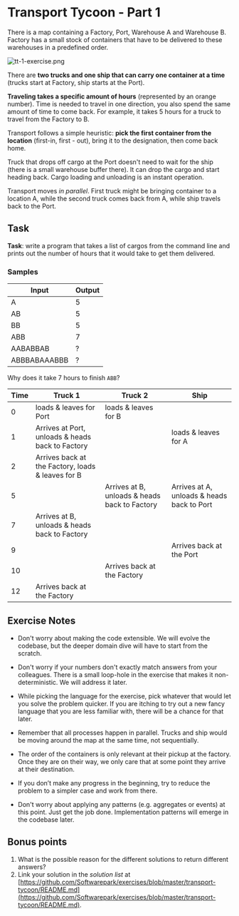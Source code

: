 # Transport Tycoon - Part 1

There is a map containing a Factory, Port, Warehouse A and Warehouse B. Factory has a small stock of containers that have to be delivered to these warehouses in a predefined order.

![tt-1-exercise.png](../images/tt-1-exercise.png)

There are **two trucks and one ship that can carry one container at a time** (trucks start at Factory, ship starts at the Port).

**Traveling takes a specific amount of hours** (represented by an orange number). Time is needed to travel in one direction, you also spend the same amount of time to come back.
For example, it takes 5 hours for a truck to travel from the Factory to B.

Transport follows a simple heuristic: **pick the first container from the location** (first-in, first - out), bring it to the designation, then come back home.

Truck that drops off cargo at the Port doesn't need to wait for the ship (there is a small warehouse buffer there). It can drop the cargo and start heading back. Cargo loading and unloading is an instant operation.

Transport moves *in parallel*. First truck might be bringing container to a location A, while the second truck comes back from A, while ship travels back to the Port.

## Task

**Task**: write a program that takes a list of cargos from the command line and prints out the number of hours that it would take to get them delivered.

### Samples

| Input        | Output |
| ------------ | ------ |
| A            | 5      |
| AB           | 5      |
| BB           | 5      |
| ABB          | 7      |
| AABABBAB     | ?      |
| ABBBABAAABBB | ?      |

Why does it take 7 hours to finish `ABB`?

| Time  | Truck 1  | Truck 2 | Ship |
| ------|----------|---------|------|
|  0    | loads & leaves for Port | loads & leaves for B | |
| 1     | Arrives at Port, unloads & heads back to Factory |  | loads & leaves for A |
| 2     | Arrives back at the Factory, loads & leaves for B | | |
| 5     | | Arrives at B, unloads & heads back to Factory | Arrives at A, unloads & heads back to Port |
| 7     | Arrives at B, unloads & heads back to Factory | | |
| 9     | | | Arrives back at the Port|
| 10    | | Arrives back at the Factory |
| 12    | Arrives back at the Factory | |

## Exercise Notes

- Don't worry about making the code extensible. We will evolve the codebase, but the deeper domain dive will have to start from the scratch.

- Don't worry if your numbers don't exactly match answers from your colleagues. There is a small loop-hole in the exercise that makes it non-deterministic. We will address it later.

- While picking the language for the exercise, pick whatever that would let you solve the problem quicker. If you are itching to try out a new fancy language that you are less familiar with, there will be a chance for that later.

- Remember that all processes happen in parallel. Trucks and ship would be moving around the map at the same time, not sequentially.

- The order of the containers is only relevant at their pickup at the factory. Once they are on their way, we only care that at some point they arrive at their destination.

- If you don’t make any progress in the beginning, try to reduce the problem to a simpler case and work from there.

- Don't worry about applying any patterns (e.g. aggregates or events) at this point. Just get the job done. Implementation patterns will emerge in the codebase later.

## Bonus points

1. What is the possible reason for the different solutions to return different answers?
2. Link your solution in the *solution list* at [https://github.com/Softwarepark/exercises/blob/master/transport-tycoon/README.md](https://github.com/Softwarepark/exercises/blob/master/transport-tycoon/README.md).
